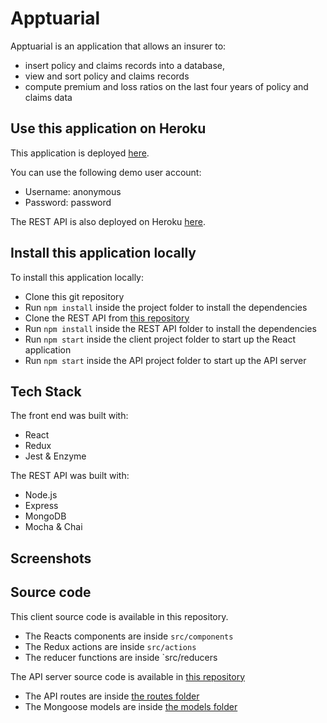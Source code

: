 # Apptuarial

Apptuarial is an application that allows an insurer to:
 - insert policy and claims records into a database,
 - view and sort policy and claims records
 - compute premium and loss ratios on the last four years of policy and claims data

## Use this application on Heroku
This application is deployed [here](https://apptuarial-client.herokuapp.com).

You can use the following demo user account:
 - Username: anonymous
 - Password: password
 
The REST API is also deployed on Heroku [here](https://apptuarial-server.herokuapp.com).

## Install this application locally
To install this application locally:
  - Clone this git repository
  - Run `npm install` inside the project folder to install the dependencies
  - Clone the REST API from [this repository](https://github.com/continuouslylearning/apptuarial-server)
  - Run `npm install` inside the REST API folder to install the dependencies
  - Run `npm start` inside the client project folder to start up the React application
  - Run `npm start` inside the API project folder to start up the API server

## Tech Stack
The front end was built with:
 - React
 - Redux
 - Jest & Enzyme
 
 The REST API was built with: 
 - Node.js
 - Express
 - MongoDB
 - Mocha & Chai
 
## Screenshots

## Source code
This client source code is available in this repository.
 - The Reacts components are inside `src/components`
 - The Redux actions are inside `src/actions`
 - The reducer functions are inside `src/reducers

The API server source code is available in [this repository](https://github.com/continuouslylearning/apptuarial-server)
 - The API routes are inside [the routes folder](https://github.com/continuouslylearning/apptuarial-server/tree/master/routes)
 - The Mongoose models are inside [the models folder](https://github.com/continuouslylearning/apptuarial-server/tree/master/routes)
